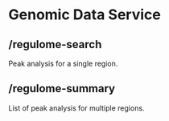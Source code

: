 # Genomic Data Service

## /regulome-search
Peak analysis for a single region.

## /regulome-summary
List of peak analysis for multiple regions.
